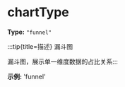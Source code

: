 # chartType

**Type:** `"funnel"`

:::tip{title=描述}
漏斗图



漏斗图，展示单一维度数据的占比关系:::


 

**示例:**
'funnel'


 


